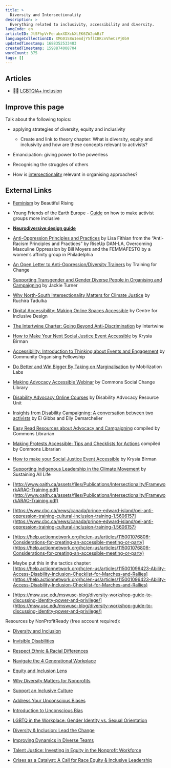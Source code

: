 ```yaml
---
title: >
  Diversity and Intersectionality
description: >
  Everything related to inclusivity, accessibility and diversity.
langCode: en
articleID: JtSFhpVrFe-abxXDXckXLEK6ZW2oABiT
languageCollectionID: XMG01S8u1emdjY5flCBKcnVheCzPj0b9
updatedTimestamp: 1688352533483
createdTimestamp: 1598874008704
wordCount: 375
tags: []
---
```


## Articles

-   🏳️‍🌈 [LGBTQIA+ inclusion](/wellbeing/lgbtqia_inclusion)
    

## **Improve this page**

Talk about the following topics:

-   applying strategies of diversity, equity and inclusivity
    
    -   Create and link to theory chapter: What is diversity, equity and inclusivity and how are these concepts relevant to activists?
        
-   Emancipation: giving power to the powerless
    
-   Recognising the struggles of others
    
-   How is [intersectionality](/theory/intersectionality) relevant in organising approaches?
    

## External Links

-   [Feminism](https://beautifultrouble.org/toolbox/tool/feminism?utm_source=activisthandbook.org) by Beautiful Rising
    
-   Young Friends of the Earth Europe - [Guide](http://www.foeeurope.org/yfoee/how-to-make-your-activist-group-more-inclusive) on how to make activist groups more inclusive
    
-   [**Neurodiversive design guide**](https://www.designmantic.com/community/designing-for-autistic.php)
    
-   [Anti-Oppression Principles and Practices](https://docs.google.com/Doc?id=dd323hvj_1203cbjhtthc) by Lisa Fithian from the “Anti-Racism Principles and Practices” by RiseUp DAN-LA, Overcoming Masculine Oppression by Bill Moyers and the FEMMAFESTO by a women’s affinity group in Philadelphia
    
-   [An Open Letter to Anti-Oppression/Diversity Trainers](https://www.trainingforchange.org/training_tools/an-open-letter-to-anti-oppressiondiversity-trainers/) by Training for Change
    
-   [Supporting Transgender and Gender Diverse People in Organising and Campaigning](https://commonslibrary.org/supporting-transgender-and-gender-diverse-people-in-organising-and-campaigning/) by Jackie Turner
    
-   [Why North-South Intersectionality Matters for Climate Justice](https://commonslibrary.org/why-north-south-intersectionality-matters-in-climate-justice/) by Ruchira Tadulka
    
-   [Digital Accessibility: Making Online Spaces Accessible](https://commonslibrary.org/digital-accessibility-making-online-spaces-accessible/) by Centre for Inclusive Design
    
-   [The Intertwine Charter: Going Beyond Anti-Discrimination](https://commonslibrary.org/the-intertwine-charter-going-beyond-anti-discrimination-and-towards-pro-active-change-to-welcome-others/) by Intertwine
    
-   [How to Make Your Next Social Justice Event Accessible](https://commonslibrary.org/how-to-make-your-social-justice-event-accessible/) by Krysia Birman
    
-   [Accessibility: Introduction to Thinking about Events and Engagement](https://commonslibrary.org/accessibility-introduction-to-thinking-about-events-and-engagement/) by Community Organising Fellowship
    
-   [Do Better and Win Bigger By Taking on Marginalisation](https://commonslibrary.org/do-better-and-win-bigger-by-taking-on-marginalisation-2/) by Mobilization Labs
    
-   [Making Advocacy Accessible Webinar](https://commonslibrary.org/making-advocacy-accessible-webinar/?utm_source=activisthandbook.org) by Commons Social Change Library
    
-   [Disability Advocacy Online Courses](https://commonslibrary.org/disability-advocacy-online-courses/?utm_source=activisthandbook.org) by Disability Advocacy Resource Unit
    
-   [Insights from Disability Campaigning: A conversation between two activists](https://commonslibrary.org/commons-conversation-podcast-with-elly-desmarchelier-and-el-gibbs/?utm_source=activisthandbook.org) by El Gibbs and Elly Demarchelier
    
-   [Easy Read Resources about Advocacy and Campaigning](https://commonslibrary.org/easy-read-resources-about-advocacy-and-campaigning/?utm_source=activisthandbook.org) compiled by Commons Librarian
    
-   [Making Protests Accessible: Tips and Checklists for Actions](https://commonslibrary.org/making-protest-accessible-tips-and-checklists-for-actions/?utm_source=activisthandbook.org) compiled by Commons Librarian
    
-   [How to make your Social Justice Event Accessible](https://commonslibrary.org/making-protest-accessible-tips-and-checklists-for-actions/?utm_source=activisthandbook.org) by Krysia Birman
    
-   [Supporting Indigenous Leadership in the Climate Movement](https://commonslibrary.org/supporting-indigenous-leadership-in-the-climate-movement/) by Sustaining All Life
    
-   [http://www.oaith.ca/assets/files/Publications/Intersectionality/FrameworkARAO-Training.pdf](http://www.oaith.ca/assets/files/Publications/Intersectionality/FrameworkARAO-Training.pdf)
    
-   [https://www.cbc.ca/news/canada/prince-edward-island/pei-anti-oppression-training-cultural-inclusion-training-1.5606157](https://www.cbc.ca/news/canada/prince-edward-island/pei-anti-oppression-training-cultural-inclusion-training-1.5606157)
    
-   [https://help.actionnetwork.org/hc/en-us/articles/115001076806-Considerations-for-creating-an-accessible-meeting-or-party](https://help.actionnetwork.org/hc/en-us/articles/115001076806-Considerations-for-creating-an-accessible-meeting-or-party)
    
-   Maybe put this in the tactics chapter: [https://help.actionnetwork.org/hc/en-us/articles/115001096423-Ability-Access-Disability-Inclusion-Checklist-for-Marches-and-Rallies](https://help.actionnetwork.org/hc/en-us/articles/115001096423-Ability-Access-Disability-Inclusion-Checklist-for-Marches-and-Rallies)
    
-   [https://msw.usc.edu/mswusc-blog/diversity-workshop-guide-to-discussing-identity-power-and-privilege/](https://msw.usc.edu/mswusc-blog/diversity-workshop-guide-to-discussing-identity-power-and-privilege/)
    

Resources by NonProfitReady (free account required):

-   [Diversity and Inclusion](https://ready.csod.com/ui/lms-learner-playlist/PlaylistDetails?playlistId=f4c46a86-7d62-49ea-a2d2-9d74f3c1ff0a)
    
-   [Invisible Disabilities](https://ready.csod.com/ui/lms-learning-details/app/course/28ccd456-ab27-4139-9e5f-0dfb9088ac25)
    
-   [Respect Ethnic & Racial Differences](https://ready.csod.com/ui/lms-learning-details/app/course/2e782a20-a110-4ed9-b9b5-55e94c63f241)
    
-   [Navigate the 4 Generational Workplace](https://ready.csod.com/ui/lms-learning-details/app/course/efaef6f4-a093-40c1-962d-dc900cc94133)
    
-   [Equity and Inclusion Lens](https://ready.csod.com/ui/lms-learning-details/app/course/84d3d940-be6f-4b86-8139-0ad84a6abbf2)
    
-   [Why Diversity Matters for Nonprofits](https://ready.csod.com/ui/lms-learning-details/app/video/9d46af38-0134-4bfb-b028-4735696c99d4)
    
-   [Support an Inclusive Culture](https://ready.csod.com/ui/lms-learning-details/app/curriculum/4afcf0f6-fa6c-4794-886a-2115cfdc17d6)
    
-   [Address Your Unconscious Biases](https://ready.csod.com/ui/lms-learning-details/app/curriculum/8180fe50-8566-4817-b5ed-56b5014a56a3)
    
-   [Introduction to Unconscious Bias](https://ready.csod.com/ui/lms-learning-details/app/curriculum/9bab9bd1-7f2d-4fc1-858f-eeea5c3f6b63)
    
-   [LGBTQ in the Workplace: Gender Identity vs. Sexual Orientation](https://ready.csod.com/ui/lms-learning-details/app/course/8b66fe68-2abc-4565-9951-f36616810fed)
    
-   [Diversity & Inclusion: Lead the Change](https://ready.csod.com/ui/lms-learning-details/app/course/44bad281-aec4-4b90-b958-76b2d5faf090)
    
-   [Improving Dynamics in Diverse Teams](https://ready.csod.com/ui/lms-learning-details/app/course/de949688-dbcd-406a-b98c-ecab86712f4a)
    
-   [Talent Justice: Investing in Equity in the Nonprofit Workforce](https://ready.csod.com/ui/lms-learning-details/app/curriculum/265e2e5e-698f-4d86-8014-bbe2f1088438)
    
-   [Crises as a Catalyst: A Call for Race Equity & Inclusive Leadership](https://ready.csod.com/ui/lms-learning-details/app/video/08816d16-3fe3-484d-acc3-ec45b1b07e40)